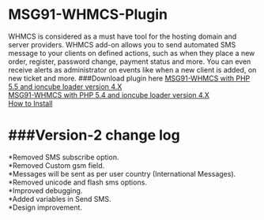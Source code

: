 # MSG91-WHMCS-Plugin
WHMCS is considered as a must have tool for the hosting domain and server providers. 
WHMCS add-on allows you to send automated SMS message to your clients on defined actions, such as when they place a new order, register, password change, payment status and more.
You can even receive alerts as administrator on events like when a new client is added, on new ticket and more.
###Download plugin here
[MSG91-WHMCS with PHP 5.5 and ioncube loader version 4.X](https://s3.amazonaws.com/msg91-whmcs/msg91_sms-V2.0-legacy-PHP-5.5.zip)<br />
[MSG91-WHMCS with PHP 5.4 and ioncube loader version 4.X](https://s3.amazonaws.com/msg91-whmcs/msg91_sms-V2.0-legacy-PHP-5.4.zip)<br />
[How to Install](http://help.msg91.com/article/197-how-to-configure-msg91-whmcs-sms-plugin)<br />


###Version-2 change log<br />
==================================
*Removed SMS subscribe option.<br />
*Removed Custom gsm field.<br />
*Messages will be sent as per user country (International Messages).<br />
*Removed unicode and flash sms options.<br />
*Improved debugging. <br />
*Added variables in Send SMS.<br />
*Design improvement.<br />

